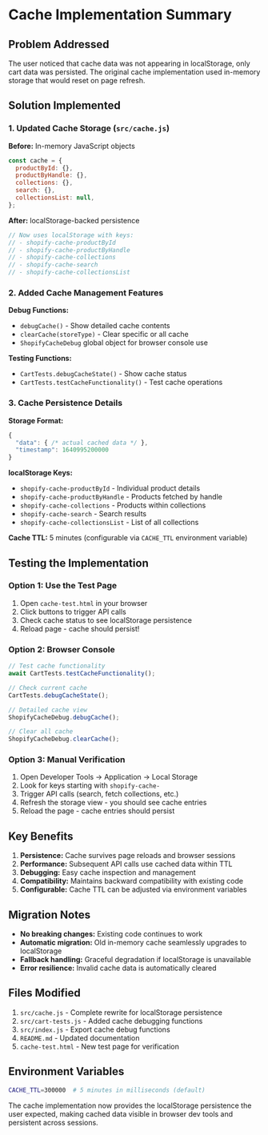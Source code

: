 # Cache Implementation Summary

## Problem Addressed

The user noticed that cache data was not appearing in localStorage, only cart data was persisted. The original cache implementation used in-memory storage that would reset on page refresh.

## Solution Implemented

### 1. Updated Cache Storage (`src/cache.js`)

**Before:** In-memory JavaScript objects

```javascript
const cache = {
  productById: {},
  productByHandle: {},
  collections: {},
  search: {},
  collectionsList: null,
};
```

**After:** localStorage-backed persistence

```javascript
// Now uses localStorage with keys:
// - shopify-cache-productById
// - shopify-cache-productByHandle
// - shopify-cache-collections
// - shopify-cache-search
// - shopify-cache-collectionsList
```

### 2. Added Cache Management Features

**Debug Functions:**

- `debugCache()` - Show detailed cache contents
- `clearCache(storeType)` - Clear specific or all cache
- `ShopifyCacheDebug` global object for browser console use

**Testing Functions:**

- `CartTests.debugCacheState()` - Show cache status
- `CartTests.testCacheFunctionality()` - Test cache operations

### 3. Cache Persistence Details

**Storage Format:**

```javascript
{
  "data": { /* actual cached data */ },
  "timestamp": 1640995200000
}
```

**localStorage Keys:**

- `shopify-cache-productById` - Individual product details
- `shopify-cache-productByHandle` - Products fetched by handle
- `shopify-cache-collections` - Products within collections
- `shopify-cache-search` - Search results
- `shopify-cache-collectionsList` - List of all collections

**Cache TTL:** 5 minutes (configurable via `CACHE_TTL` environment variable)

## Testing the Implementation

### Option 1: Use the Test Page

1. Open `cache-test.html` in your browser
2. Click buttons to trigger API calls
3. Check cache status to see localStorage persistence
4. Reload page - cache should persist!

### Option 2: Browser Console

```javascript
// Test cache functionality
await CartTests.testCacheFunctionality();

// Check current cache
CartTests.debugCacheState();

// Detailed cache view
ShopifyCacheDebug.debugCache();

// Clear all cache
ShopifyCacheDebug.clearCache();
```

### Option 3: Manual Verification

1. Open Developer Tools → Application → Local Storage
2. Look for keys starting with `shopify-cache-`
3. Trigger API calls (search, fetch collections, etc.)
4. Refresh the storage view - you should see cache entries
5. Reload the page - cache entries should persist

## Key Benefits

1. **Persistence:** Cache survives page reloads and browser sessions
2. **Performance:** Subsequent API calls use cached data within TTL
3. **Debugging:** Easy cache inspection and management
4. **Compatibility:** Maintains backward compatibility with existing code
5. **Configurable:** Cache TTL can be adjusted via environment variables

## Migration Notes

- **No breaking changes:** Existing code continues to work
- **Automatic migration:** Old in-memory cache seamlessly upgrades to localStorage
- **Fallback handling:** Graceful degradation if localStorage is unavailable
- **Error resilience:** Invalid cache data is automatically cleared

## Files Modified

1. `src/cache.js` - Complete rewrite for localStorage persistence
2. `src/cart-tests.js` - Added cache debugging functions
3. `src/index.js` - Export cache debug functions
4. `README.md` - Updated documentation
5. `cache-test.html` - New test page for verification

## Environment Variables

```bash
CACHE_TTL=300000  # 5 minutes in milliseconds (default)
```

The cache implementation now provides the localStorage persistence the user expected, making cached data visible in browser dev tools and persistent across sessions.
